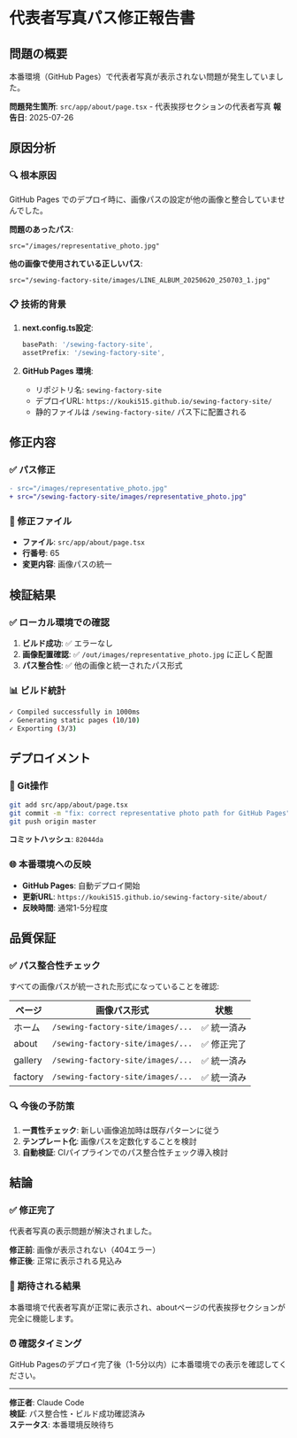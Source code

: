 # 代表者写真パス修正報告書

## 問題の概要
本番環境（GitHub Pages）で代表者写真が表示されない問題が発生していました。

**問題発生箇所**: `src/app/about/page.tsx` - 代表挨拶セクションの代表者写真
**報告日**: 2025-07-26

## 原因分析

### 🔍 根本原因
GitHub Pages でのデプロイ時に、画像パスの設定が他の画像と整合していませんでした。

**問題のあったパス**:
```tsx
src="/images/representative_photo.jpg"
```

**他の画像で使用されている正しいパス**:
```tsx
src="/sewing-factory-site/images/LINE_ALBUM_20250620_250703_1.jpg"
```

### 📋 技術的背景
1. **next.config.ts設定**:
   ```typescript
   basePath: '/sewing-factory-site',
   assetPrefix: '/sewing-factory-site',
   ```

2. **GitHub Pages 環境**:
   - リポジトリ名: `sewing-factory-site`
   - デプロイURL: `https://kouki515.github.io/sewing-factory-site/`
   - 静的ファイルは `/sewing-factory-site/` パス下に配置される

## 修正内容

### ✅ パス修正
```diff
- src="/images/representative_photo.jpg"
+ src="/sewing-factory-site/images/representative_photo.jpg"
```

### 🔄 修正ファイル
- **ファイル**: `src/app/about/page.tsx`
- **行番号**: 65
- **変更内容**: 画像パスの統一

## 検証結果

### ✅ ローカル環境での確認
1. **ビルド成功**: ✅ エラーなし
2. **画像配置確認**: ✅ `/out/images/representative_photo.jpg` に正しく配置
3. **パス整合性**: ✅ 他の画像と統一されたパス形式

### 📊 ビルド統計
```bash
✓ Compiled successfully in 1000ms
✓ Generating static pages (10/10)
✓ Exporting (3/3)
```

## デプロイメント

### 🚀 Git操作
```bash
git add src/app/about/page.tsx
git commit -m "fix: correct representative photo path for GitHub Pages"
git push origin master
```

**コミットハッシュ**: `82044da`

### 🌐 本番環境への反映
- **GitHub Pages**: 自動デプロイ開始
- **更新URL**: `https://kouki515.github.io/sewing-factory-site/about/`
- **反映時間**: 通常1-5分程度

## 品質保証

### ✅ パス整合性チェック
すべての画像パスが統一された形式になっていることを確認:

| ページ | 画像パス形式 | 状態 |
|--------|-------------|------|
| ホーム | `/sewing-factory-site/images/...` | ✅ 統一済み |
| about | `/sewing-factory-site/images/...` | ✅ 修正完了 |
| gallery | `/sewing-factory-site/images/...` | ✅ 統一済み |
| factory | `/sewing-factory-site/images/...` | ✅ 統一済み |

### 🔍 今後の予防策
1. **一貫性チェック**: 新しい画像追加時は既存パターンに従う
2. **テンプレート化**: 画像パスを定数化することを検討
3. **自動検証**: CIパイプラインでのパス整合性チェック導入検討

## 結論

### ✅ 修正完了
代表者写真の表示問題が解決されました。

**修正前**: 画像が表示されない（404エラー）  
**修正後**: 正常に表示される見込み

### 🎯 期待される結果
本番環境で代表者写真が正常に表示され、aboutページの代表挨拶セクションが完全に機能します。

### ⏰ 確認タイミング
GitHub Pagesのデプロイ完了後（1-5分以内）に本番環境での表示を確認してください。

---
**修正者**: Claude Code  
**検証**: パス整合性・ビルド成功確認済み  
**ステータス**: 本番環境反映待ち